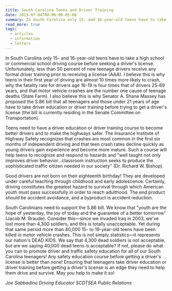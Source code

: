 ```yaml
---
title: South Carolina Teens and Driver Training
date: 2015-07-04T00:00:00-05:00
summary: In South Carolina only 15- and 16-year-old teens have to take a high school or commercial school driving course before seeking a driver's license. Unfortunately, less than 50 percent of new teenage drivers receive...
read_more: true
tags:
  - articles
  - information
  - letters
---
```

In South Carolina only 15- and 16-year-old teens have to take a high school or commercial school driving course before seeking a driver's license. Unfortunately, less than 50 percent of new teenage drivers receive any formal driver training prior to receiving a license (AAA). I believe this is why teens in their first year of driving are
almost 10 times more likely to crash, why the fatality rate for drivers age 16-19 is four times that of drivers 25-69 years, and that motor vehicle crashes are the number one cause of teenage deaths (State Farm). I also believe this is why Senator A. Shane Massey has proposed the S.86 bill that all teenagers and those under 21 years of age have to take driver education or driver training before trying to get a driver's license (the bill is currently residing in the Senate Committee on Transportation).

Teens need to have a driver education or driver training course to become better drivers and to make the highways safer. The Insurance Institute of Highway Safety recognizes that crashes are most common in the first six months of independent driving and that teen crash rates decline quickly as young drivers gain experience and become more mature. Such a course will help teens to recognize and respond to hazards and "well taught not only improves driver behavior&hellip;classroom instruction seeks to produce the sophisticated traffic citizen needed in our society" (Dr. Richard W. Bishop).

Good drivers are not born on their eighteenth birthday! They are developed under careful teaching through childhood and early adolescence. Certainly, driving constitutes the greatest hazard to survival through which American youth must pass successfully in order to reach adulthood. The end product should be accident avoidance, and a byproduct is accident reduction.

South Carolinians need to support the S.86 bill. We know that "youth are the hope of yesterday, the joy of today and the guarantee of a better tomorrow" (Jacob M. Braude). Consider this—since we invaded Iraq in 2003, we've lost more than 4,300 soldiers, and this is totally unacceptable. Yet during that same period more than 40,000 15- to 19-year-old teens have been killed in motor vehicle crashes. This is not simply statistics&mdash;it represents our nation's DEAD KIDS. We say that 4,300 dead soldiers is not acceptable, but are we saying 40,000 dead teens is acceptable? If not, please do what you can to promote driver and traffic safety education for all of our South Carolina teenagers! Any safety education course before getting a driver's license is better than none! Ensuring that teenagers take driver education or driver training before getting a driver's license is an edge they need to help them drive and survive. May you help to make it so!

*Joe Sabbadino*
*Driving Educator*
*SCDTSEA Public Relations*
